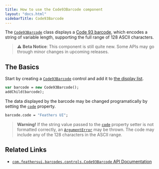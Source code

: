 ```yaml
---
title: How to use the Code93Barcode component
layout: "docs.html"
sidebarTitle: Code93Barcode
---
```


The [`Code93Barcode`](https://api.feathersui.com/premium-components/barcodes-pack/com/feathersui/barcodes/controls/Code93Barcode.html) class displays a [Code 93 barcode](https://en.wikipedia.org/wiki/Code_93), which encodes a string of variable length, supporting the full range of 128 ASCII characters.

> ⚠️ **Beta Notice**: This component is still quite new. Some APIs may go through minor changes in upcoming releases.

## The Basics

Start by creating a [`Code93Barcode`](https://api.feathersui.com/premium-components/barcodes-pack/com/feathersui/barcodes/controls/Code93Barcode.html) control and add it to [the display list](https://books.openfl.org/openfl-developers-guide/display-programming/basics-of-display-programming.html).

```haxe
var barcode = new Code93Barcode();
addChild(barcode);
```

The data displayed by the barcode may be changed programatically by setting the [`code`](https://api.feathersui.com/premium-components/barcodes-pack/com/feathersui/barcodes/controls/Code93Barcode.html#code) property.

```haxe
barcode.code = "Feathers UI";
```

> **Warning!** If the string value passed to the [`code`](https://api.feathersui.com/premium-components/barcodes-pack/com/feathersui/barcodes/controls/Code93Barcode.html#code) property setter is not formatted correctly, an [`ArgumentError`](https://api.openfl.org/openfl/errors/ArgumentError.html) may be thrown. The code may include any of the 128 characters in the ASCII range.

## Related Links

- [`com.feathersui.barcodes.controls.Code93Barcode` API Documentation](https://api.feathersui.com/premium-components/barcodes-pack/com/feathersui/barcodes/controls/Code93Barcode.html)